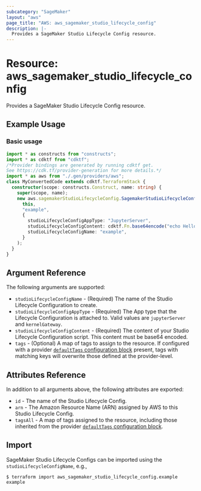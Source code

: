 ```yaml
---
subcategory: "SageMaker"
layout: "aws"
page_title: "AWS: aws_sagemaker_studio_lifecycle_config"
description: |-
  Provides a SageMaker Studio Lifecycle Config resource.
---
```


# Resource: aws_sagemaker_studio_lifecycle_config

Provides a SageMaker Studio Lifecycle Config resource.

## Example Usage

### Basic usage

```typescript
import * as constructs from "constructs";
import * as cdktf from "cdktf";
/*Provider bindings are generated by running cdktf get.
See https://cdk.tf/provider-generation for more details.*/
import * as aws from "./.gen/providers/aws";
class MyConvertedCode extends cdktf.TerraformStack {
  constructor(scope: constructs.Construct, name: string) {
    super(scope, name);
    new aws.sagemakerStudioLifecycleConfig.SagemakerStudioLifecycleConfig(
      this,
      "example",
      {
        studioLifecycleConfigAppType: "JupyterServer",
        studioLifecycleConfigContent: cdktf.Fn.base64encode("echo Hello"),
        studioLifecycleConfigName: "example",
      }
    );
  }
}

```

## Argument Reference

The following arguments are supported:

* `studioLifecycleConfigName` - (Required) The name of the Studio Lifecycle Configuration to create.
* `studioLifecycleConfigAppType` - (Required) The App type that the Lifecycle Configuration is attached to. Valid values are `jupyterServer` and `kernelGateway`.
* `studioLifecycleConfigContent` - (Required) The content of your Studio Lifecycle Configuration script. This content must be base64 encoded.
* `tags` - (Optional) A map of tags to assign to the resource. If configured with a provider [`defaultTags` configuration block](https://registry.terraform.io/providers/hashicorp/aws/latest/docs#default_tags-configuration-block) present, tags with matching keys will overwrite those defined at the provider-level.

## Attributes Reference

In addition to all arguments above, the following attributes are exported:

* `id` - The name of the Studio Lifecycle Config.
* `arn` - The Amazon Resource Name (ARN) assigned by AWS to this Studio Lifecycle Config.
* `tagsAll` - A map of tags assigned to the resource, including those inherited from the provider [`defaultTags` configuration block](https://registry.terraform.io/providers/hashicorp/aws/latest/docs#default_tags-configuration-block).

## Import

SageMaker Studio Lifecycle Configs can be imported using the `studioLifecycleConfigName`, e.g.,

```
$ terraform import aws_sagemaker_studio_lifecycle_config.example example
```

<!-- cache-key: cdktf-0.17.0-pre.15 input-41c8787be8c75214de68fd13c6fad07f9cbcb6963013cb3cacf6c032f1ef5577 -->
